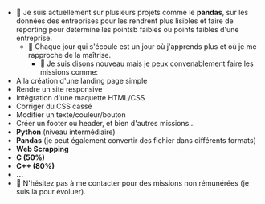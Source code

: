 
- 🔭 Je suis actuellement sur plusieurs projets comme le **pandas**, sur les données des entreprises pour les rendrent plus lisibles et faire de reporting pour determine les pointsb faibles ou points faibles d'une entreprise.
  - 🌱 Chaque jour qui s'écoule est un jour où j'apprends plus et où je me rapproche de la maîtrise.
    - 🤔 Je suis disons nouveau mais je peux convenablement faire les missions comme: 
- A la création d'une landing page simple
- Rendre un site responsive 
- Intégration d'une maquette HTML/CSS
- Corriger du CSS cassé
- Modifier un texte/couleur/bouton
- Créer un footer ou header, et bien d'autres missions...
- **Python** (niveau intermédiaire)
- **Pandas** (je peut également convertir des fichier dans différents formats)
- **Web Scrapping**
- **C (50%)**
- **C++ (80%)**
- **...**
- 💬 N'hésitez pas à me contacter pour des missions non rémunérées (je suis là pour évoluer).





